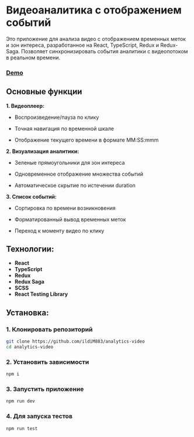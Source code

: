 # Видеоаналитика с отображением событий

Это приложение для анализа видео с отображением временных меток и зон интереса, разработанное на React, TypeScript, Redux и Redux-Saga. Позволяет синхронизировать события аналитики с видеопотоком в реальном времени.

### [Demo](https://analytics-video.vercel.app/)

## Основные функции

**1. Видеоплеер:**

- Воспроизведение/пауза по клику

- Точная навигация по временной шкале

- Отображение текущего времени в формате MM:SS:mmm

**2. Визуализация аналитики:**

- Зеленые прямоугольники для зон интереса

- Одновременное отображение множества событий

- Автоматическое скрытие по истечении duration

**3. Список событий:**

- Сортировка по времени возникновения

- Форматированный вывод временных меток

- Переход к моменту видео по клику

## Технологии:

- **React**
- **TypeScript**
- **Redux**
- **Redux Saga**
- **SCSS**
- **React Testing Library**

## Установка:

### 1. Клонировать репозиторий

```bash
git clone https://github.com/ildiM883/analytics-video
cd analytics-video
```

### 2. Установить зависимости

```bash
npm i
```

### 3. Запустить приложение

```bash
npm run dev
```

### 4. Для запуска тестов

```bash
npm run test
```
